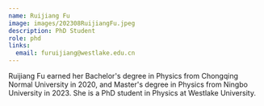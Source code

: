 ```yaml
---
name: Ruijiang Fu
image: images/202308RuijiangFu.jpeg
description: PhD Student
role: phd
links:
  email: furuijiang@westlake.edu.cn
---
```


Ruijiang Fu earned her Bachelor's degree in Physics from Chongqing Normal University in 2020, and Master's degree in Physics from Ningbo University in 2023. She is a PhD student in Physics at Westlake University.
